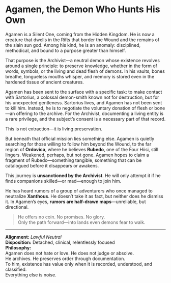 # Agamen, the Demon Who Hunts His Own

Agamen is a Silent One, coming from the Hidden Kingdom. He is now a creature that dwells in the Rifts that border the Wound and the remains of the slain sun god. Among his kind, he is an anomaly: disciplined, methodical, and bound to a purpose greater than himself.

That purpose is the Archivist—a neutral demon whose existence revolves around a single principle: to preserve knowledge, whether in the form of words, symbols, or the living and dead flesh of demons. In his vaults, bones breathe, tongueless mouths whisper, and memory is stored even in the hardened tissue of ancient creatures.

Agamen has been sent to the surface with a specific task: to make contact with Sartorius, a colossal demon-smith known not for destruction, but for his unexpected gentleness. Sartorius lives, and Agamen has not been sent to kill him. Instead, he is to negotiate the voluntary donation of flesh or bone—an offering to the archive. For the Archivist, documenting a living entity is a rare privilege, and the subject’s consent is a necessary part of that record.

This is not extraction—it is living preservation.

But beneath that official mission lies something else. Agamen is quietly searching for those willing to follow him beyond the Wound, to the far region of **Ordovica**, where he believes **Rubedo**, one of the Four Hiisi, still lingers. Weakened, perhaps, but not gone. Agamen hopes to claim a fragment of Rubedo—something tangible, something that can be catalogued before it disappears or awakens.

This journey is **unsanctioned by the Archivist**. He will only attempt it if he finds companions skilled—or mad—enough to join him.

He has heard rumors of a group of adventurers who once managed to neutralize **Xanthous**. He doesn’t take it as fact, but neither does he dismiss it. In Agamen’s eyes, **rumors are half-drawn maps**—unreliable, but directional.

> He offers no coin. No promises. No glory.  
> Only the path forward—into lands even demons fear to walk.

---

**Alignment:** *Lawful Neutral*  
**Disposition:** Detached, clinical, relentlessly focused  
**Philosophy:**  
Agamen does not hate or love. He does not judge or absolve.  
He archives. He preserves order through documentation.  
To him, existence has value only when it is recorded, understood, and classified.  
Everything else is noise.
